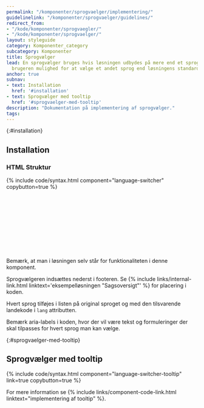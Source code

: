 ```yaml
---
permalink: "/komponenter/sprogvaelger/implementering/"
guidelinelink: "/komponenter/sprogvaelger/guidelines/"
redirect_from:
- "/kode/komponenter/sprogvaegler/"
- "/kode/komponenter/sprogvaelger/"
layout: styleguide
category: Komponenter_category
subcategory: Komponenter
title: Sprogvælger
lead: En sprogvælger bruges hvis løsningen udbydes på mere end et sprog. Den giver
  brugeren mulighed for at vælge et andet sprog end løsningens standardsprog.
anchor: true
subnav:
- text: Installation
  href: '#installation'
- text: Sprogvælger med tooltip
  href: '#sprogvaelger-med-tooltip'
description: "Dokumentation på implementering af sprogvælger."
tags: 
---
```


{:#installation}
## Installation

### HTML Struktur

{% include code/syntax.html component="language-switcher" copybutton=true %}

<div class="alert alert-warning" role="alert">
    <svg class="icon-svg alert-icon" aria-label="Advarsel" focusable="false"><use xlink:href="#report-problem"></use></svg>
    <div class="alert-body">
        <p class="alert-text">Bemærk, at man i løsningen selv står for funktionaliteten i denne komponent.</p>
    </div>
</div>

Sprogvælgeren indsættes nederst i footeren. Se {% include links/internal-link.html linktext='eksempelløsningen "Sagsoversigt"' %} for placering i koden.

Hvert sprog tilføjes i listen på original sproget og med den tilsvarende landekode i `lang` attributten.

Bemærk aria-labels i koden, hvor der vil være tekst og formuleringer der skal tilpasses for hvert sprog man kan vælge.

{:#sprogvaelger-med-tooltip}
## Sprogvælger med tooltip

{% include code/syntax.html component="language-switcher-tooltip" link=true copybutton=true %}

For mere information se {% include links/component-code-link.html linktext="implementering af tooltip" %}.

